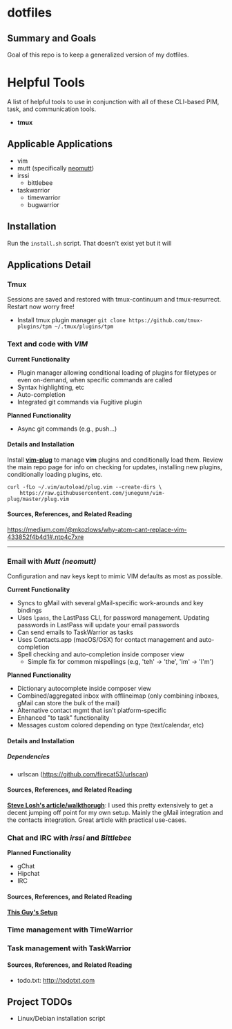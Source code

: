 # dotfiles

## Summary and Goals
Goal of this repo is to keep a generalized version of my dotfiles.


# Helpful Tools
A list of helpful tools to use in conjunction with all of these CLI-based PIM, task, and communication tools.
- **tmux**


## Applicable Applications
- vim
- mutt (specifically [neomutt](https://www.neomutt.org))
- irssi
  - bittlebee
- taskwarrior
  - timewarrior
  - bugwarrior


## Installation

Run the `install.sh` script. That doesn't exist yet but it will


## Applications Detail

### Tmux
Sessions are saved and restored with tmux-continuum and tmux-resurrect. Restart now
worry free!

- Install tmux plugin manager
`git clone https://github.com/tmux-plugins/tpm ~/.tmux/plugins/tpm`



### Text and code with _VIM_

**Current Functionality**
- Plugin manager allowing conditional loading of plugins for filetypes or even
  on-demand, when specific commands are called
- Syntax highlighting, etc
- Auto-completion
- Integrated git commands via Fugitive plugin

**Planned Functionality**
- Async git commands (e.g., push...)

#### Details and Installation
Install [__vim-plug__](https://github.com/junegunn/vim-plug) to manage
__vim__ plugins and conditionally load them. Review the main repo page for
info on checking for updates, installing new plugins, conditionally loading plugins, etc.

```
curl -fLo ~/.vim/autoload/plug.vim --create-dirs \
    https://raw.githubusercontent.com/junegunn/vim-plug/master/plug.vim
```


#### Sources, References, and Related Reading
https://medium.com/@mkozlows/why-atom-cant-replace-vim-433852f4b4d1#.ntp4c7xre

---

### Email with _Mutt (neomutt)_

Configuration and nav keys kept to mimic VIM defaults as most as possible.

**Current Functionality**
- Syncs to gMail with several gMail-specific work-arounds and key bindings
- Uses `lpass`, the LastPass CLI, for password management. Updating passwords
  in LastPass will update your email passwords
- Can send emails to TaskWarrior as tasks
- Uses Contacts.app (macOS/OSX) for contact management and auto-completion
- Spell checking and auto-completion inside composer view
  - Simple fix for common mispellings (e.g, 'teh' -> 'the', 'Im' -> 'I'm')

**Planned Functionality**
- Dictionary autocomplete inside composer view
- Combined/aggregated inbox with offlineimap (only combining inboxes, gMail can store the bulk of the mail)
- Alternative contact mgmt that isn't platform-specific
- Enhanced "to task" functionality
- Messages custom colored depending on type (text/calendar, etc)

#### Details and Installation
##### Dependencies
- urlscan (https://github.com/firecat53/urlscan)

#### Sources, References, and Related Reading
**[Steve Losh's article/walkthorugh](http://stevelosh.com/blog/2012/10/the-homely-mutt/#how-i-use-email)**:
I used this pretty extensively to get a decent jumping off point for my own setup. Mainly the gMail
integration and the contacts integration. Great article with practical use-cases.


### Chat and IRC with _irssi_ and _Bittlebee_

**Planned Functionality**
- gChat
- Hipchat
- IRC

#### Sources, References, and Related Reading
**[This Guy's Setup](http://www.antonfagerberg.com/blog/my-perfect-irssi-setup/)**


### Time management with **TimeWarrior**


### Task management with **TaskWarrior**

#### Sources, References, and Related Reading
- todo.txt: http://todotxt.com


## Project TODOs
- Linux/Debian installation script

